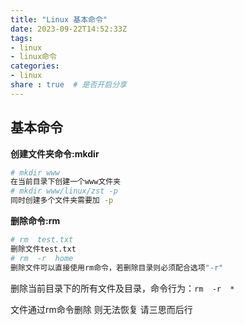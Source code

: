 ```yaml
---
title: "Linux 基本命令"
date: 2023-09-22T14:52:33Z
tags:
- linux
- linux命令
categories:
- linux
share : true  # 是否开启分享
---
```

## 基本命令

**创建文件夹命令:mkdir**
``` bash
# mkdir www
在当前目录下创建一个www文件夹
# mkdir www/linux/zst -p
同时创建多个文件夹需要加 -p
```

**删除命令:rm**
``` bash
# rm  test.txt 
删除文件test.txt
# rm  -r  home
删除文件可以直接使用rm命令，若删除目录则必须配合选项"-r"
```

删除当前目录下的所有文件及目录，命令行为：`rm  -r  *`

文件通过rm命令删除 则无法恢复 请三思而后行

